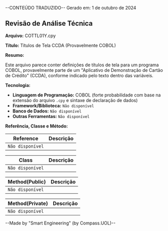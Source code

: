 --CONTEÚDO TRADUZIDO--
Gerado em: 1 de outubro de 2024

## Revisão de Análise Técnica

**Arquivo:**  COTTL01Y.cpy

**Título:**  Títulos de Tela CCDA (Provavelmente COBOL)

**Resumo:** 

Este arquivo parece conter definições de títulos de tela para um programa COBOL, provavelmente parte de um "Aplicativo de Demonstração de Cartão de Crédito" (CCDA), conforme indicado pelo texto dentro das variáveis.  

**Tecnologia:**

* **Linguagem de Programação:** COBOL (forte probabilidade com base na extensão do arquivo `.cpy` e sintaxe de declaração de dados)
* **Framework/Biblioteca:** `Não disponível`
* **Banco de Dados:** `Não disponível` 
* **Outras Ferramentas:** `Não disponível`

**Referência, Classe e Método:**

| Reference | Descrição |
|---|---|
|  `Não disponível` |  |

| Class | Descrição |
|---|---|
| `Não disponível` |  |

| Method(Public) | Descrição |
|---|---|
| `Não disponível` |  |

| Method(Private) | Descrição |
|---|---|
| `Não disponível` |  |

--Made by "Smart Engineering" (by Compass.UOL)--